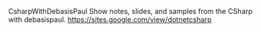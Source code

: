 CsharpWithDebasisPaul
Show notes, slides, and samples from the CSharp with debasispaul. https://sites.google.com/view/dotnetcsharp
